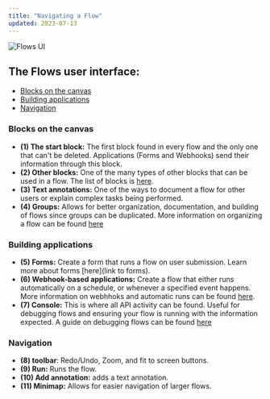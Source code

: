 ```yaml
---
title: "Navigating a Flow"
updated: 2023-07-13
---
```


![Flows UI](https://assets.postman.com/postman-labs-docs/getting-started/flows-ui.png)

## The Flows user interface:

* [Blocks on the canvas](#blocks-on-the-canvas)
* [Building applications](#building-applications)
* [Navigation](#navigation)

### Blocks on the canvas

* **(1) The start block:** The first block found in every flow and the only one that can't be deleted. Applications (Forms and Webhooks) send their information through this block.
* **(2) Other blocks:** One of the many types of other blocks that can be used in a flow. The list of blocks is [here](/docs/postman-flows/reference/blocks-list/).
* **(3) Text annotations:** One of the ways to document a flow for other users or explain complex tasks being performed.
* **(4) Groups:** Allows for better organization, documentation, and building of flows since groups can be duplicated. More information on organizing a flow can be found [here](/docs/postman-flows/concepts/organizing-a-flow/)

### Building applications

* **(5) Forms:** Create a form that runs a flow on user submission. Learn more about forms [here](link to forms).
* **(6) Webhook-based applications:** Create a flow that either runs automatically on a schedule, or whenever a specified event happens. More information on webhhoks and automatic runs can be found [here](/docs/postman-flows/concepts/automatic-runs/).
* **(7) Console:** This is where all API activity can be found. Useful for debugging flows and ensuring your flow is running with the information expected. A guide on debugging flows can be found [here](/docs/postman-flows/reference/debugging/)

### Navigation

* **(8) toolbar**: Redo/Undo, Zoom, and fit to screen buttons.
* **(9) Run:** Runs the flow.
* **(10) Add annotation:** adds a text annotation.
* **(11) Minimap:** Allows for easier navigation of larger flows.
